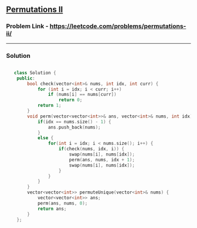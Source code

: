 ## [Permutations II](https://leetcode.com/problems/permutations-ii/)

### Problem Link - https://leetcode.com/problems/permutations-ii/

---

### Solution

```cpp

   class Solution {
    public:
        bool check(vector<int>& nums, int idx, int curr) {
            for (int i = idx; i < curr; i++) 
                if (nums[i] == nums[curr])
                    return 0;
            return 1;
        }
        void perm(vector<vector<int>>& ans, vector<int>& nums, int idx) {
            if(idx == nums.size() - 1) {
                ans.push_back(nums);
            }
            else {
                for(int i = idx; i < nums.size(); i++) {
                    if(check(nums, idx, i)) {
                        swap(nums[i], nums[idx]);
                        perm(ans, nums, idx + 1);
                        swap(nums[i], nums[idx]);
                    }
                }
            }
        }
        vector<vector<int>> permuteUnique(vector<int>& nums) {
            vector<vector<int>> ans;
            perm(ans, nums, 0);
            return ans;
        }
    };

```
